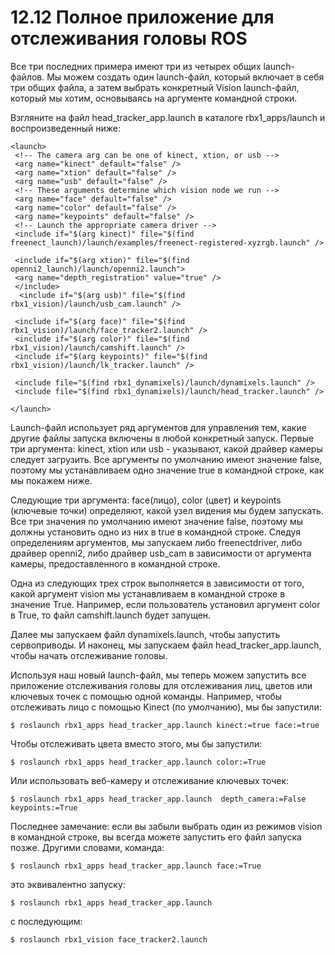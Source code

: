 # 12.12 Полное приложение для отслеживания головы ROS

Все три последних примера имеют три из четырех общих launch-файлов. Мы можем создать один launch-файл, который включает в себя три общих файла, а затем выбрать конкретный Vision launch-файл, который мы хотим, основываясь на аргументе командной строки.

Взгляните на файл head\_tracker\_app.launch в каталоге rbx1\_apps/launch и воспроизведенный ниже:

```text
<launch>
 <!-- The camera arg can be one of kinect, xtion, or usb -->
 <arg name="kinect" default="false" />
 <arg name="xtion" default="false" />
 <arg name="usb" default="false" />
 <!-- These arguments determine which vision node we run -->
 <arg name="face" default="false" />
 <arg name="color" default="false" />
 <arg name="keypoints" default="false" />
 <!-- Launch the appropriate camera driver -->
 <include if="$(arg kinect)" file="$(find
freenect_launch)/launch/examples/freenect-registered-xyzrgb.launch" />

 <include if="$(arg xtion)" file="$(find
openni2_launch)/launch/openni2.launch">
 <arg name="depth_registration" value="true" />
 </include>
  <include if="$(arg usb)" file="$(find rbx1_vision)/launch/usb_cam.launch" />

 <include if="$(arg face)" file="$(find
rbx1_vision)/launch/face_tracker2.launch" />
 <include if="$(arg color)" file="$(find
rbx1_vision)/launch/camshift.launch" />
 <include if="$(arg keypoints)" file="$(find
rbx1_vision)/launch/lk_tracker.launch" />

 <include file="$(find rbx1_dynamixels)/launch/dynamixels.launch" />
 <include file="$(find rbx1_dynamixels)/launch/head_tracker.launch" />

</launch>
```

Launch-файл использует ряд аргументов для управления тем, какие другие файлы запуска включены в любой конкретный запуск. Первые три аргумента: kinect, xtion или usb - указывают, какой драйвер камеры следует загрузить. Все аргументы по умолчанию имеют значение false, поэтому мы устанавливаем одно значение true в командной строке, как мы покажем ниже.

Следующие три аргумента: face\(лицо\), color \(цвет\) и keypoints \(ключевые точки\) определяют, какой узел видения мы будем запускать. Все три значения по умолчанию имеют значение false, поэтому мы должны установить одно из них в true в командной строке. Следуя определениям аргументов, мы запускаем либо freenectdriver, либо драйвер openni2, либо драйвер usb\_cam в зависимости от аргумента камеры, предоставленного в командной строке.

Одна из следующих трех строк выполняется в зависимости от того, какой аргумент vision мы устанавливаем в командной строке в значение True. Например, если пользователь установил аргумент color в True, то файл camshift.launch будет запущен.

Далее мы запускаем файл dynamixels.launch, чтобы запустить сервоприводы. И наконец, мы запускаем файл head\_tracker\_app.launch, чтобы начать отслеживание головы.

Используя наш новый launch-файл, мы теперь можем запустить все приложение отслеживания головы для отслеживания лиц, цветов или ключевых точек с помощью одной команды. Например, чтобы отслеживать лицо с помощью Kinect \(по умолчанию\), мы бы запустили:

`$ roslaunch rbx1_apps head_tracker_app.launch kinect:=true face:=true`

Чтобы отслеживать цвета вместо этого, мы бы запустили:

`$ roslaunch rbx1_apps head_tracker_app.launch color:=True`

Или использовать веб-камеру и отслеживание ключевых точек:

`$ roslaunch rbx1_apps head_tracker_app.launch  depth_camera:=False keypoints:=True`

Последнее замечание: если вы забыли выбрать один из режимов vision в командной строке, вы всегда можете запустить его файл запуска позже. Другими словами, команда:

`$ roslaunch rbx1_apps head_tracker_app.launch face:=True`

это эквивалентно запуску:

`$ roslaunch rbx1_apps head_tracker_app.launch`

с последующим:

`$ roslaunch rbx1_vision face_tracker2.launch`

